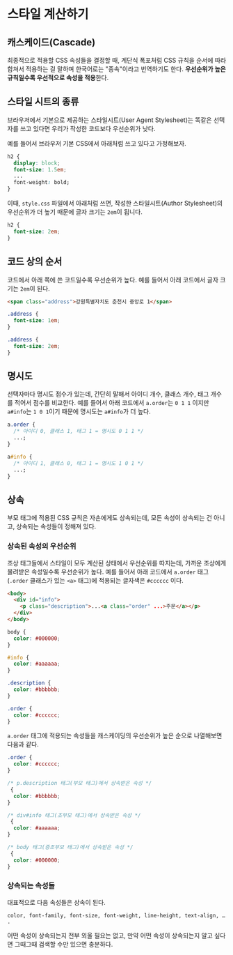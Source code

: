 # 스타일 계산하기

## 캐스케이드(Cascade)

최종적으로 적용할 CSS 속성들을 결정할 때, 계단식 폭포처럼 CSS 규칙을 순서에 따라 합쳐서 적용하는 걸 말하며 한국어로는 "종속"이라고 번역하기도 한다. **우선순위가 높은 규칙일수록 우선적으로 속성을 적용**한다.

## 스타일 시트의 종류

브라우저에서 기본으로 제공하는 스타일시트(User Agent Stylesheet)는 똑같은 선택자를 쓰고 있다면 우리가 작성한 코드보다 우선순위가 낮다.

예를 들어서 브라우저 기본 CSS에서 아래처럼 쓰고 있다고 가정해보자.

```css
h2 {
  display: block;
  font-size: 1.5em;
  ...
  font-weight: bold;
}
```

이때, `style.css` 파일에서 아래처럼 쓰면, 작성한 스타일시트(Author Stylesheet)의 우선순위가 더 높기 때문에 글자 크기는 `2em`이 됩니다.

```css
h2 {
  font-size: 2em;
}
```

## 코드 상의 순서

코드에서 아래 쪽에 쓴 코드일수록 우선순위가 높다. 예를 들어서 아래 코드에서 글자 크기는 `2em`이 된다.

```html
<span class="address">강원특별자치도 춘천시 중앙로 1</span>
```

```css
.address {
  font-size: 1em;
}

.address {
  font-size: 2em;
}
```

## 명시도

선택자마다 명시도 점수가 있는데, 간단히 말해서 아이디 개수, 클래스 개수, 태그 개수를 적어서 점수를 비교한다. 예를 들어서 아래 코드에서 `a.order`는 `0 1 1` 이지만 `a#info`는 `1 0 1`이기 때문에 명시도는 `a#info`가 더 높다.

```css
a.order {
  /* 아이디 0, 클래스 1, 태그 1 = 명시도 0 1 1 */
  ...;
}

a#info {
  /* 아이디 1, 클래스 0, 태그 1 = 명시도 1 0 1 */
  ...;
}
```

## 상속

부모 태그에 적용된 CSS 규칙은 자손에게도 상속되는데, 모든 속성이 상속되는 건 아니고, 상속되는 속성들이 정해져 있다.

### 상속된 속성의 우선순위

조상 태그들에서 스타일이 모두 계산된 상태에서 우선순위를 따지는데, 가까운 조상에게 물려받은 속성일수록 우선순위가 높다. 예를 들어서 아래 코드에서 `a.order` 태그(`.order` 클래스가 있는 `<a>` 태그)에 적용되는 글자색은 `#cccccc` 이다.

```html
<body>
  <div id="info">
    <p class="description">...<a class="order" ...>주문</a></p>
  </div>
</body>
```

```css
body {
  color: #000000;
}

#info {
  color: #aaaaaa;
}

.description {
  color: #bbbbbb;
}

.order {
  color: #cccccc;
}
```

`a.order` 태그에 적용되는 속성들을 캐스케이딩의 우선순위가 높은 순으로 나열해보면 다음과 같다.

```css
.order {
  color: #cccccc;
}
```

```css
/* p.description 태그(부모 태그)에서 상속받은 속성 */
 {
  color: #bbbbbb;
}
```

```css
/* div#info 태그(조부모 태그)에서 상속받은 속성 */
 {
  color: #aaaaaa;
}
```

```css
/* body 태그(증조부모 태그)에서 상속받은 속성 */
 {
  color: #000000;
}
```

### 상속되는 속성들

대표적으로 다음 속성들은 상속이 된다.

```
color, font-family, font-size, font-weight, line-height, text-align, … .
```

어떤 속성이 상속되는지 전부 외울 필요는 없고, 만약 어떤 속성이 상속되는지 알고 싶다면 그때그때 검색할 수만 있으면 충분하다.

